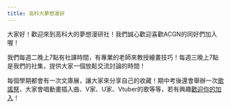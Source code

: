 ```yaml
---
title: 高科大夢想漫研
---
```


大家好！歡迎來到高科大的夢想漫研社！我們誠心歡迎喜歡ACGN的同好們加入喔！

我們每週二晚上7點有社課時間，有專業的老師來教授繪畫技巧！每週三晚上7點是我們的社集，提供大家一個放鬆交流討論的時間！

每個學期都會有一次文庫展，讓大家來分享自己的收藏！期中考後還會舉辦一次[歌謠祭](/tags/歌謠祭)，大家會唱動畫插入曲、V家、U家、Vtuber的歌等等，若有興趣[歡迎你的加入](/join)！
